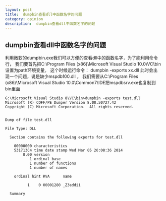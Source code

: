 ```yaml
---
layout: post
title:  dumpbin查看dll中函数名字的问题
category: opinion
description:  dumpbin查看dll中函数名字的问题
---
```


##									 dumpbin查看dll中函数名字的问题

利用微软的dumpbin.exe我们可以方便的查看dll中的函数名字，为了能利用命令行，
我们要首先把C:\Program Files (x86)\Microsoft Visual Studio 10.0\VC\bin设置为path环境变量，
这个时候运行命令：
dumpbin -exports  xx.dll
此时会出现一个问题，说是缺少mspdb100.dll ，
我们需要从C:\Program Files (x86)\Microsoft Visual Studio 10.0\Common7\IDE把mspdbsrv.exe也复制到bin里面

```code
G:\Microsoft Visual Studio 8\VC\bin>dumpbin -exports test.dll
Microsoft (R) COFF/PE Dumper Version 8.00.50727.42
Copyright (C) Microsoft Corporation.  All rights reserved.


Dump of file test.dll

File Type: DLL

  Section contains the following exports for test.dll

    00000000 characteristics
    531713C4 time date stamp Wed Mar 05 20:08:36 2014
        0.00 version
           1 ordinal base
           1 number of functions
           1 number of names

    ordinal hint RVA      name

          1    0 00001280 _Z3addii

  Summary
```


